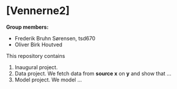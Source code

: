 # \[Vennerne2\]

**Group members:**
- Frederik Bruhn Sørensen, tsd670
- Oliver Birk Houtved

This repository contains  
1. Inaugural project. 
2. Data project. We fetch data from **source x** on **y** and show that ...
3. Model project. We model ...
